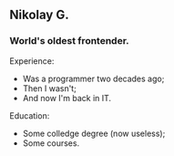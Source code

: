 ## Nikolay G.
### World's oldest frontender.

Experience:
* Was a programmer two decades ago;
* Then I wasn't;
* And now I'm back in IT.

Education:
* Some colledge degree (now useless);
* Some courses.
